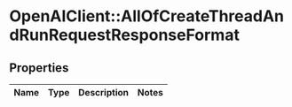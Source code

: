 # OpenAIClient::AllOfCreateThreadAndRunRequestResponseFormat

## Properties
Name | Type | Description | Notes
------------ | ------------- | ------------- | -------------

